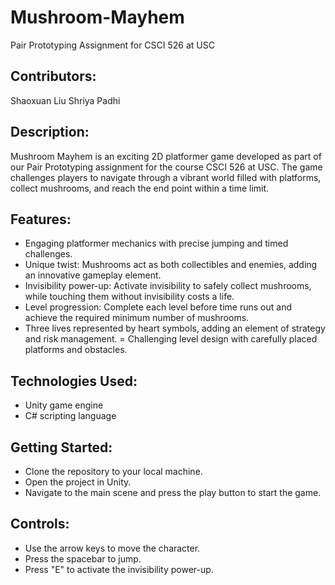 # Mushroom-Mayhem
Pair Prototyping Assignment for CSCI 526 at USC

## Contributors:
Shaoxuan Liu
Shriya Padhi

## Description:
Mushroom Mayhem is an exciting 2D platformer game developed as part of our Pair Prototyping assignment for the course CSCI 526 at USC. The game challenges players to navigate through a vibrant world filled with platforms, collect mushrooms, and reach the end point within a time limit.

## Features:
- Engaging platformer mechanics with precise jumping and timed challenges.
- Unique twist: Mushrooms act as both collectibles and enemies, adding an innovative gameplay element.
- Invisibility power-up: Activate invisibility to safely collect mushrooms, while touching them without invisibility costs a life.
- Level progression: Complete each level before time runs out and achieve the required minimum number of mushrooms.
- Three lives represented by heart symbols, adding an element of strategy and risk management.
= Challenging level design with carefully placed platforms and obstacles.

## Technologies Used:
- Unity game engine
- C# scripting language

## Getting Started:
- Clone the repository to your local machine.
- Open the project in Unity.
- Navigate to the main scene and press the play button to start the game.

## Controls:
- Use the arrow keys to move the character.
- Press the spacebar to jump.
- Press "E" to activate the invisibility power-up.
